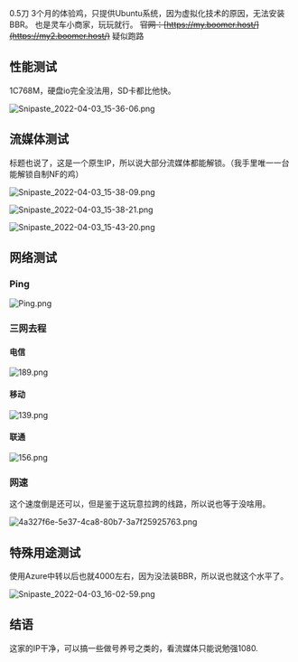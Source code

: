 0.5刀 3个月的体验鸡，只提供Ubuntu系统，因为虚拟化技术的原因，无法安装BBR。
也是灵车小商家，玩玩就行。
~~官网：[https://my.boomer.host/](https://my2.boomer.host/)~~
疑似跑路
## 性能测试

1C768M，硬盘io完全没法用，SD卡都比他快。

![Snipaste_2022-04-03_15-36-06.png](https://s3jp.blob.core.windows.net/oss/photos/Snipaste_2022-04-03_15-36-06.png)

## 流媒体测试

标题也说了，这是一个原生IP，所以说大部分流媒体都能解锁。（我手里唯一一台能解锁自制NF的鸡）

![Snipaste_2022-04-03_15-38-09.png](https://s3jp.blob.core.windows.net/oss/photos/Snipaste_2022-04-03_15-38-09.png)

![Snipaste_2022-04-03_15-38-21.png](https://s3jp.blob.core.windows.net/oss/photos/Snipaste_2022-04-03_15-38-21.png)

![Snipaste_2022-04-03_15-43-20.png](https://s3jp.blob.core.windows.net/oss/photos/Snipaste_2022-04-03_15-43-20.png)

## 网络测试

### Ping

![Ping.png](https://s3jp.blob.core.windows.net/oss/photos/Ping.png)

### 三网去程

#### 电信	

![189.png](https://s3jp.blob.core.windows.net/oss/photos/18119.png)

#### 移动

![139.png](https://s3jp.blob.core.windows.net/oss/photos/13119.png)

#### 联通

![156.png](https://s3jp.blob.core.windows.net/oss/photos/15966.png)

### 网速

这个速度倒是还可以，但是鉴于这玩意拉跨的线路，所以说也等于没啥用。

![4a327f6e-5e37-4ca8-80b7-3a7f25925763.png](https://s3jp.blob.core.windows.net/oss/photos/4a327f6e-5e37-4ca8-80b7-3a7f25925763.png)

## 特殊用途测试

使用Azure中转以后也就4000左右，因为没法装BBR，所以说也就这个水平了。

![Snipaste_2022-04-03_16-02-59.png](https://s3jp.blob.core.windows.net/oss/photos/Snipaste_2022-04-03_16-02-59.png)

## 结语

这家的IP干净，可以搞一些做号养号之类的，看流媒体只能说勉强1080.

